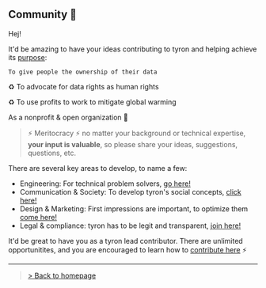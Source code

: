 ## Community :high_brightness:
Hej!

It'd be amazing to have your ideas contributing to tyron and helping achieve its [purpose](https://www.tyron.network/#the-purpose-of-tyron): 

```To give people the ownership of their data```

:recycle: To advocate for data rights as human rights

:recycle: To use profits to work to mitigate global warming

As a nonprofit & open organization :high_brightness:

> :zap: Meritocracy :zap: no matter your background or technical expertise, **your input is valuable**, so please share your ideas, suggestions, questions, etc. 

There are several key areas to develop, to name a few: 
- Engineering: For technical problem solvers, [go here!](/community/engineeringContributors.md)
- Communication & Society: To develop tyron's social concepts, [click here!](/community/communication&societyContributors.md)
- Design & Marketing: First impressions are important, to optimize them [come here!](/community/design&marketingContributors.md)
- Legal & compliance: tyron has to be legit and transparent, [join here!](/community/legal&complianceContributors.md)

It'd be great to have you as a tyron lead contributor. There are unlimited opportunitites, and you are encouraged to learn how to [contribute here](/community/howToContribute.md) :zap:

---

> <a href="/">> Back to homepage</a>
